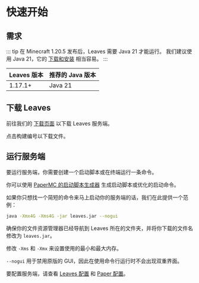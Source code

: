 # 快速开始

## 需求

::: tip
在 Minecraft 1.20.5 发布后，Leaves 需要 Java 21 才能运行。
我们建议使用 Java 21，它的 [下载和安装](https://docs.papermc.io/misc/java-install) 相当容易。
:::

| Leaves 版本 | 推荐的 Java 版本 |
| ----------- | ---------------- |
| 1.17.1+     | Java 21          |

## 下载 Leaves

前往我们的 [下载页面](https://leavesmc.org/downloads/leaves) 以下载 Leaves 服务端。

点击构建编号以下载文件。

## 运行服务端

要运行服务端，你需要创建一个启动脚本或在终端运行一条命令。

你可以使用 [PaperMC 的启动脚本生成器](https://docs.papermc.io/misc/tools/start-script-gen) 生成启动脚本或优化的启动命令。

如果你只想找一个简短的命令来马上启动你的服务端的话，我们在此提供一个范例：

```bash
java -Xmx4G -Xms4G -jar leaves.jar --nogui
```

确保你的文件资源管理器已经导航到 Leaves 所在的文件夹，并将你下载的文件名修改为 `leaves.jar`。

修改 `-Xms` 和 `-Xmx` 来设置使用的最小和最大内存。

`--nogui` 用于禁用原版的 GUI，因此在使用命令行运行时不会出现双重界面。

要配置服务端，请查看 [Leaves 配置](../reference/configuration)
和 [Paper 配置](https://docs.papermc.io/paper/reference/configuration)。
